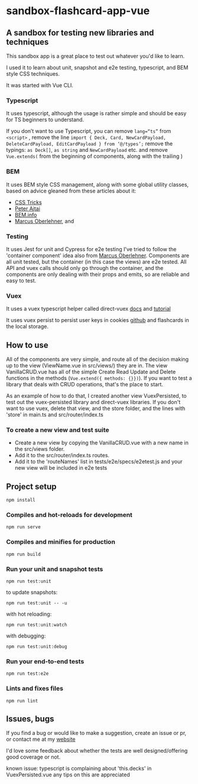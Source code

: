 # sandbox-flashcard-app-vue

## A sandbox for testing new libraries and techniques

This sandbox app is a great place to test out whatever you'd like to learn.

I used it to learn about unit, snapshot and e2e testing, typescript, and BEM style CSS techniques.

It was started with Vue CLI.

### Typescript

It uses typescript, although the usage is rather simple and should be easy for TS beginners to understand.

If you don’t want to use Typescript, you can remove `lang=“ts”` from `<script>` ,
remove the line `import { Deck, Card, NewCardPayload, DeleteCardPayload, EditCardPayload } from ‘@/types’;`
remove the typings: `as Deck[]`, `as string` and `NewCardPayload` etc.
and remove `Vue.extends(` from the beginning of components, along with the trailing )

### BEM

It uses BEM style CSS management, along with some global utility classes, based on advice gleaned from these articles about it:

- [CSS Tricks](https://css-tricks.com/building-a-scalable-css-architecture-with-bem-and-utility-classes/)
- [Peter Ajtai](https://medium.com/soliddigital/7-reasons-to-use-bem-css-a7c8475318fe)
- [BEM.info](https://en.bem.info/methodology/quick-start/)
- [Marcus Oberlehner](https://markus.oberlehner.net/blog/how-the-bem-css-naming-scheme-can-improve-vue-component-architecture/), and

### Testing

It uses Jest for unit and Cypress for e2e testing
I've tried to follow the 'container component' idea also from [Marcus Oberlehner](https://markus.oberlehner.net/blog/advanced-vue-component-composition-with-container-components/). Components are all unit tested, but the container (in this case the views) are e2e tested. All API and vuex calls should only go through the container, and the components are only dealing with their props and emits, so are reliable and easy to test.

### Vuex

It uses a vuex typescript helper called direct-vuex [docs](https://github.com/paleo/direct-vuex) and [tutorial](https://itnext.io/use-a-vuex-store-with-typing-in-typescript-without-decorators-or-boilerplate-57732d175ff3)

It uses vuex persist to persist user keys in cookies [github](https://github.com/championswimmer/vuex-persist) and flashcards in the local storage.

## How to use

All of the components are very simple, and route all of the decision making up to the view (ViewName.vue in src/views/) they are in. The view VanillaCRUD.vue has all of the simple Create Read Update and Delete functions in the methods (`Vue.extend({ methods: {}})`). If you want to test a library that deals with CRUD operations, that's the place to start.

As an example of how to do that, I created another view VuexPersisted, to test out the vuex-persisted library and direct-vuex libraries. If you don't want to use vuex, delete that view, and the store folder, and the lines with 'store' in main.ts and src/router/index.ts

### To create a new view and test suite

- Create a new view by copying the VanillaCRUD.vue with a new name in the src/views folder.
- Add it to the src/router/index.ts routes.
- Add it to the 'routeNames' list in tests/e2e/specs/e2etest.js and your new view will be included in e2e tests

## Project setup

```shell
npm install
```

### Compiles and hot-reloads for development

```shell
npm run serve
```

### Compiles and minifies for production

```shell
npm run build
```

### Run your unit and snapshot tests

```shell
npm run test:unit
```

to update snapshots:

```shell
npm run test:unit -- -u
```

with hot reloading:

```shell
npm run test:unit:watch
```

with debugging:

```shell
npm run test:unit:debug
```

### Run your end-to-end tests

```shell
npm run test:e2e
```

### Lints and fixes files

```shell
npm run lint
```

## Issues, bugs

If you find a bug or would like to make a suggestion, create an issue or pr, or contact me at my [website](https://www.jacobcohen-rosenthal.me)

I'd love some feedback about whether the tests are well designed/offering good coverage or not.

known issue: typescript is complaining about 'this.decks' in VuexPersisted.vue any tips on this are appreciated
